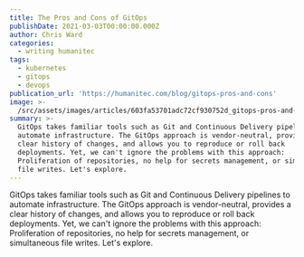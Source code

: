 ```yaml
---
title: The Pros and Cons of GitOps
publishDate: 2021-03-03T00:00:00.000Z
author: Chris Ward
categories:
  - writing humanitec
tags:
  - kubernetes
  - gitops
  - devops
publication_url: 'https://humanitec.com/blog/gitops-pros-and-cons'
image: >-
  /src/assets/images/articles/603fa53701adc72cf930752d_gitops-pros-and-cons-p-800.jpeg
summary: >-
  GitOps takes familiar tools such as Git and Continuous Delivery pipelines to
  automate infrastructure. The GitOps approach is vendor-neutral, provides a
  clear history of changes, and allows you to reproduce or roll back
  deployments. Yet, we can't ignore the problems with this approach:
  Proliferation of repositories, no help for secrets management, or simultaneous
  file writes. Let's explore.
---
```


GitOps takes familiar tools such as Git and Continuous Delivery pipelines to automate infrastructure. The GitOps approach is vendor-neutral, provides a clear history of changes, and allows you to reproduce or roll back deployments. Yet, we can't ignore the problems with this approach: Proliferation of repositories, no help for secrets management, or simultaneous file writes. Let's explore.
